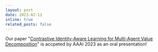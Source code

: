 ```yaml
---
layout: post
date: 2023-02-11
inline: true
related_posts: false
---
```


Our paper "[Contrastive Identity-Aware Learning for Multi-Agent Value Decomposition](https://arxiv.org/pdf/2211.12712)" is accpeted by AAAI 2023 as an oral presentation!
